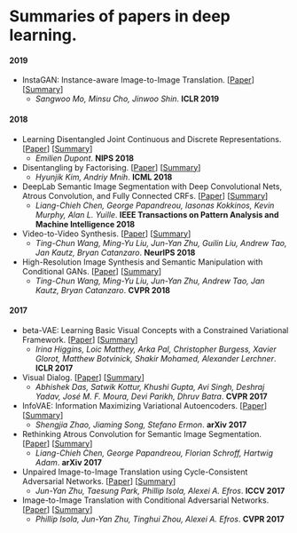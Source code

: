 # Summaries of papers in deep learning.

#### 2019

- InstaGAN: Instance-aware Image-to-Image Translation. [[Paper](https://arxiv.org/abs/1812.10889)] [[Summary](Summaries/InstaGAN:%20Instance-aware%20Image-to-Image%20Translation.md)]
  - *Sangwoo Mo, Minsu Cho, Jinwoo Shin*. **ICLR 2019**

#### 2018

- Learning Disentangled Joint Continuous and Discrete Representations. [[Paper](https://arxiv.org/abs/1804.00104)] [[Summary](Summaries/Learning%20Disentangled%20Joint%20Continuous%20and%20Discrete%20Representations.md)]
  - *Emilien Dupont*. **NIPS 2018**
- Disentangling by Factorising. [[Paper](https://arxiv.org/abs/1802.05983)] [[Summary](Summaries/Disentangling%20by%20Factorising.md)]
  - *Hyunjik Kim, Andriy Mnih*. **ICML 2018**
- DeepLab Semantic Image Segmentation with Deep Convolutional Nets, Atrous Convolution, and Fully Connected CRFs. [[Paper](https://ieeexplore.ieee.org/stamp/stamp.jsp?arnumber=7913730)] [[Summary](Summaries/DeepLab%20Semantic%20Image%20Segmentation%20with%20Deep%20Convolutional%20Nets,%20Atrous%20Convolution,%20and%20Fully%20Connected%20CRFs.md)]
  - *Liang-Chieh Chen, George Papandreou, Iasonas Kokkinos, Kevin Murphy, Alan L. Yuille*. **IEEE Transactions on Pattern Analysis and Machine Intelligence 2018**
- Video-to-Video Synthesis. [[Paper](https://arxiv.org/abs/1808.06601)] [[Summary](Summaries/Video-to-Video%20Synthesis.md)]
  - *Ting-Chun Wang, Ming-Yu Liu, Jun-Yan Zhu, Guilin Liu, Andrew Tao, Jan Kautz, Bryan Catanzaro*. **NeurIPS 2018**
- High-Resolution Image Synthesis and Semantic Manipulation with Conditional GANs. [[Paper](https://arxiv.org/abs/1711.11585)] [[Summary](Summaries/High-Resolution%20Image%20Synthesis%20and%20Semantic%20Manipulation%20with%20Conditional%20GANs.md)]
  - *Ting-Chun Wang, Ming-Yu Liu, Jun-Yan Zhu, Andrew Tao, Jan Kautz, Bryan Catanzaro*. **CVPR 2018**

#### 2017

- beta-VAE: Learning Basic Visual Concepts with a Constrained Variational Framework. [[Paper](https://openreview.net/references/pdf?id=Sy2fzU9gl)] [[Summary](Summaries/beta-VAE-Learning%20Basic%20Visual%20Concepts%20with%20a%20Constrained%20Variational%20Framework.md)]
  - *Irina Higgins, Loic Matthey, Arka Pal, Christopher Burgess, Xavier Glorot, Matthew Botvinick, Shakir Mohamed, Alexander Lerchner*. **ICLR 2017**
- Visual Dialog. [[Paper](https://arxiv.org/abs/1611.08669)] [[Summary](Summaries/Visual%20Dialog.md)]
  - *Abhishek Das, Satwik Kottur, Khushi Gupta, Avi Singh, Deshraj Yadav, José M. F. Moura, Devi Parikh, Dhruv Batra*. **CVPR 2017**
- InfoVAE: Information Maximizing Variational Autoencoders. [[Paper](https://arxiv.org/abs/1706.02262)] [[Summary](Summaries/InfoVAE-Information%20Maximizing%20Variational%20Autoencoders.md)]
  - *Shengjia Zhao, Jiaming Song, Stefano Ermon*. **arXiv 2017**
- Rethinking Atrous Convolution for Semantic Image Segmentation. [[Paper](https://arxiv.org/abs/1706.05587)] [[Summary](Summaries/Rethinking%20Atrous%20Convolution%20for%20Semantic%20Image%20Segmentation.md)]
  - *Liang-Chieh Chen, George Papandreou, Florian Schroff, Hartwig Adam*. **arXiv 2017**
- Unpaired Image-to-Image Translation using Cycle-Consistent Adversarial Networks. [[Paper](https://arxiv.org/abs/1703.10593)] [[Summary](Summaries/Unpaired%20Image-to-Image%20Translation%20using%20Cycle-Consistent%20Adversarial%20Networks.md)]
  - *Jun-Yan Zhu, Taesung Park, Phillip Isola, Alexei A. Efros*. **ICCV 2017**
- Image-to-Image Translation with Conditional Adversarial Networks. [[Paper](https://arxiv.org/abs/1611.07004)] [[Summary](Summaries/Image-to-Image%20Translation%20with%20Conditional%20Adversarial%20Networks.md)]
  - *Phillip Isola, Jun-Yan Zhu, Tinghui Zhou, Alexei A. Efros*. **CVPR 2017**
